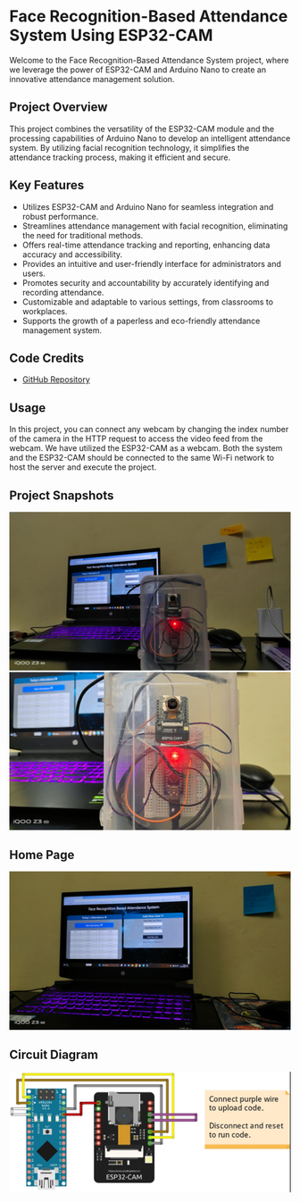 # Face Recognition-Based Attendance System Using ESP32-CAM

Welcome to the Face Recognition-Based Attendance System project, where we leverage the power of ESP32-CAM and Arduino Nano to create an innovative attendance management solution.

## Project Overview

This project combines the versatility of the ESP32-CAM module and the processing capabilities of Arduino Nano to develop an intelligent attendance system. By utilizing facial recognition technology, it simplifies the attendance tracking process, making it efficient and secure.

## Key Features

- Utilizes ESP32-CAM and Arduino Nano for seamless integration and robust performance.
- Streamlines attendance management with facial recognition, eliminating the need for traditional methods.
- Offers real-time attendance tracking and reporting, enhancing data accuracy and accessibility.
- Provides an intuitive and user-friendly interface for administrators and users.
- Promotes security and accountability by accurately identifying and recording attendance.
- Customizable and adaptable to various settings, from classrooms to workplaces.
- Supports the growth of a paperless and eco-friendly attendance management system.

## Code Credits

- [GitHub Repository](https://github.com/sharmaji27)

## Usage

In this project, you can connect any webcam by changing the index number of the camera in the HTTP request to access the video feed from the webcam. We have utilized the ESP32-CAM as a webcam. Both the system and the ESP32-CAM should be connected to the same Wi-Fi network to host the server and execute the project.

## Project Snapshots

![Snapshot 1](./IMG_20230624_194937.jpg)
![Snapshot 2](./IMG_20230624_195222.jpg)

## Home Page

![Home Page](./IMG_20230624_195013.jpg)

## Circuit Diagram

![Home Page](./Circuit-diagram.jpg)
